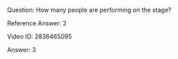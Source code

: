 Question: How many people are performing on the stage?

Reference Answer: 2

Video ID: 2836465095

Answer: 3

